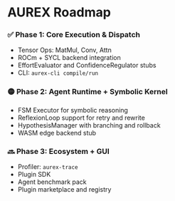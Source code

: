 # AUREX Roadmap

### ✅ Phase 1: Core Execution & Dispatch
- Tensor Ops: MatMul, Conv, Attn
- ROCm + SYCL backend integration
- EffortEvaluator and ConfidenceRegulator stubs
- CLI: `aurex-cli compile/run`

### 🟡 Phase 2: Agent Runtime + Symbolic Kernel
- FSM Executor for symbolic reasoning
- ReflexionLoop support for retry and rewrite
- HypothesisManager with branching and rollback
- WASM edge backend stub

### 🔜 Phase 3: Ecosystem + GUI
- Profiler: `aurex-trace`
- Plugin SDK
- Agent benchmark pack
- Plugin marketplace and registry
